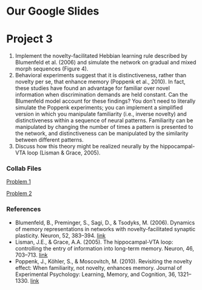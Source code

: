 # Our Google Slides


# Project 3
1. Implement the novelty-facilitated Hebbian learning rule described by Blumenfeld et al. (2006) and simulate the network on gradual and mixed morph sequences (Figure 4).
2. Behavioral experiments suggest that it is distinctiveness, rather than novelty per se, that enhance memory (Poppenk et al., 2010). In fact, these studies have found an advantage for familiar over novel information when discrimination demands are held constant. Can the Blumenfeld model account for these findings? You don’t need to literally simulate the Poppenk experiments; you can implement a simplified version in which you manipulate familiarity (i.e., inverse novelty) and distinctiveness within a sequence of neural patterns. Familiarity can be manipulated by changing the number of times a pattern is presented to the network, and distinctiveness can be manipulated by the similarity between different patterns.
3. Discuss how this theory might be realized neurally by the hippocampal-VTA loop (Lisman & Grace, 2005).


### Collab Files

[Problem 1]()

[Problem 2]()

### References

- Blumenfeld, B., Preminger, S., Sagi, D., & Tsodyks, M. (2006). Dynamics of memory representations in networks with novelty-facilitated synaptic plasticity. Neuron, 52, 383–394. [link](https://www.cell.com/action/showPdf?pii=S0896-6273%2806%2900638-6)
- Lisman, J.E., & Grace, A.A. (2005). The hippocampal-VTA loop: controlling the entry of information into long-term memory. Neuron, 46, 703–713. [link](https://www.cell.com/action/showPdf?pii=S0896-6273%2805%2900397-1)
- Poppenk, J., Köhler, S., & Moscovitch, M. (2010). Revisiting the novelty effect: When familiarity, not novelty, enhances memory. Journal of Experimental Psychology: Learning, Memory, and Cognition, 36, 1321–1330. [link](https://psycnet.apa.org/doiLanding?doi=10.1037%2Fa0019900) 




